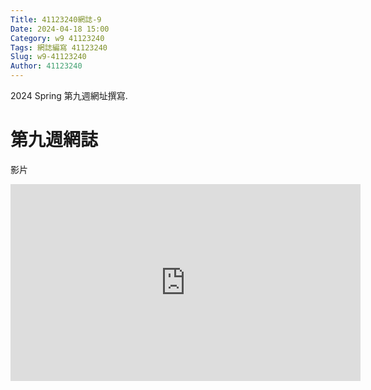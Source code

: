 ```yaml
---
Title: 41123240網誌-9
Date: 2024-04-18 15:00
Category: w9 41123240
Tags: 網誌編寫 41123240
Slug: w9-41123240
Author: 41123240
---
```


2024 Spring 第九週網址撰寫.

<!-- PELICAN_END_SUMMARY -->

# 第九週網誌

影片
<iframe width="560" height="315" src="https://www.youtube.com/embed/Mofjx4py_pU?si=XqbudE5On1MLsuMb" title="YouTube video player" frameborder="0" allow="accelerometer; autoplay; clipboard-write; encrypted-media; gyroscope; picture-in-picture; web-share" referrerpolicy="strict-origin-when-cross-origin" allowfullscreen></iframe>